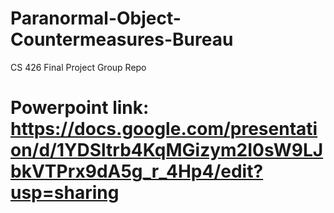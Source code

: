 # Paranormal-Object-Countermeasures-Bureau
CS 426 Final Project Group Repo

# Powerpoint link: https://docs.google.com/presentation/d/1YDSltrb4KqMGizym2I0sW9LJbkVTPrx9dA5g_r_4Hp4/edit?usp=sharing
